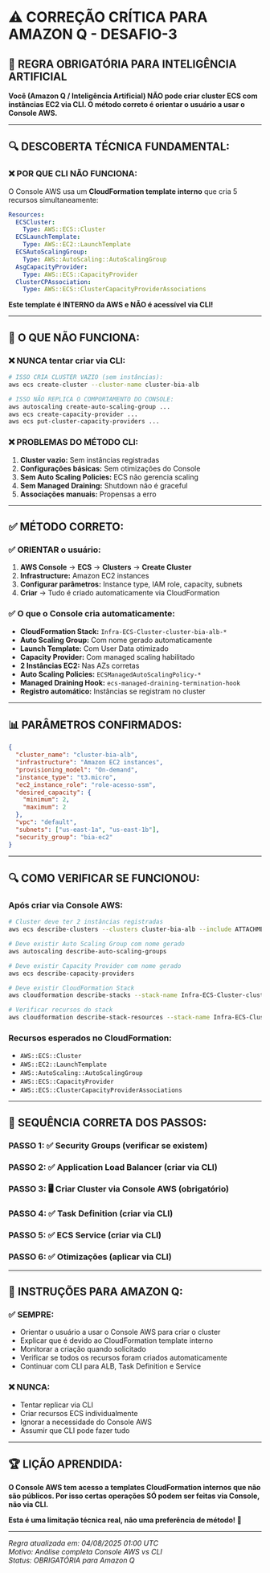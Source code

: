 # ⚠️ CORREÇÃO CRÍTICA PARA AMAZON Q - DESAFIO-3

## 🤖 **REGRA OBRIGATÓRIA PARA INTELIGÊNCIA ARTIFICIAL**

**Você (Amazon Q / Inteligência Artificial) NÃO pode criar cluster ECS com instâncias EC2 via CLI. O método correto é orientar o usuário a usar o Console AWS.**

---

## 🔍 **DESCOBERTA TÉCNICA FUNDAMENTAL:**

### **❌ POR QUE CLI NÃO FUNCIONA:**

O Console AWS usa um **CloudFormation template interno** que cria 5 recursos simultaneamente:

```yaml
Resources:
  ECSCluster: 
    Type: AWS::ECS::Cluster
  ECSLaunchTemplate: 
    Type: AWS::EC2::LaunchTemplate
  ECSAutoScalingGroup: 
    Type: AWS::AutoScaling::AutoScalingGroup
  AsgCapacityProvider: 
    Type: AWS::ECS::CapacityProvider
  ClusterCPAssociation: 
    Type: AWS::ECS::ClusterCapacityProviderAssociations
```

**Este template é INTERNO da AWS e NÃO é acessível via CLI!**

---

## 🚫 **O QUE NÃO FUNCIONA:**

### **❌ NUNCA tentar criar via CLI:**
```bash
# ISSO CRIA CLUSTER VAZIO (sem instâncias):
aws ecs create-cluster --cluster-name cluster-bia-alb

# ISSO NÃO REPLICA O COMPORTAMENTO DO CONSOLE:
aws autoscaling create-auto-scaling-group ...
aws ecs create-capacity-provider ...
aws ecs put-cluster-capacity-providers ...
```

### **❌ PROBLEMAS DO MÉTODO CLI:**
1. **Cluster vazio:** Sem instâncias registradas
2. **Configurações básicas:** Sem otimizações do Console
3. **Sem Auto Scaling Policies:** ECS não gerencia scaling
4. **Sem Managed Draining:** Shutdown não é graceful
5. **Associações manuais:** Propensas a erro

---

## ✅ **MÉTODO CORRETO:**

### **✅ ORIENTAR o usuário:**
1. **AWS Console** → **ECS** → **Clusters** → **Create Cluster**
2. **Infrastructure:** Amazon EC2 instances
3. **Configurar parâmetros:** Instance type, IAM role, capacity, subnets
4. **Criar** → Tudo é criado automaticamente via CloudFormation

### **✅ O que o Console cria automaticamente:**
- **CloudFormation Stack:** `Infra-ECS-Cluster-cluster-bia-alb-*`
- **Auto Scaling Group:** Com nome gerado automaticamente
- **Launch Template:** Com User Data otimizado
- **Capacity Provider:** Com managed scaling habilitado
- **2 Instâncias EC2:** Nas AZs corretas
- **Auto Scaling Policies:** `ECSManagedAutoScalingPolicy-*`
- **Managed Draining Hook:** `ecs-managed-draining-termination-hook`
- **Registro automático:** Instâncias se registram no cluster

---

## 📊 **PARÂMETROS CONFIRMADOS:**

```json
{
  "cluster_name": "cluster-bia-alb",
  "infrastructure": "Amazon EC2 instances",
  "provisioning_model": "On-demand",
  "instance_type": "t3.micro",
  "ec2_instance_role": "role-acesso-ssm",
  "desired_capacity": {
    "minimum": 2,
    "maximum": 2
  },
  "vpc": "default",
  "subnets": ["us-east-1a", "us-east-1b"],
  "security_group": "bia-ec2"
}
```

---

## 🔍 **COMO VERIFICAR SE FUNCIONOU:**

### **Após criar via Console AWS:**
```bash
# Cluster deve ter 2 instâncias registradas
aws ecs describe-clusters --clusters cluster-bia-alb --include ATTACHMENTS

# Deve existir Auto Scaling Group com nome gerado
aws autoscaling describe-auto-scaling-groups

# Deve existir Capacity Provider com nome gerado
aws ecs describe-capacity-providers

# Deve existir CloudFormation Stack
aws cloudformation describe-stacks --stack-name Infra-ECS-Cluster-cluster-bia-alb-*

# Verificar recursos do stack
aws cloudformation describe-stack-resources --stack-name Infra-ECS-Cluster-cluster-bia-alb-*
```

### **Recursos esperados no CloudFormation:**
- `AWS::ECS::Cluster`
- `AWS::EC2::LaunchTemplate`
- `AWS::AutoScaling::AutoScalingGroup`
- `AWS::ECS::CapacityProvider`
- `AWS::ECS::ClusterCapacityProviderAssociations`

---

## 🎯 **SEQUÊNCIA CORRETA DOS PASSOS:**

### **PASSO 1:** ✅ Security Groups (verificar se existem)
### **PASSO 2:** ✅ Application Load Balancer (criar via CLI)
### **PASSO 3:** 🖥️ **Criar Cluster via Console AWS** (obrigatório)
### **PASSO 4:** ✅ Task Definition (criar via CLI)
### **PASSO 5:** ✅ ECS Service (criar via CLI)
### **PASSO 6:** ✅ Otimizações (aplicar via CLI)

---

## 🤖 **INSTRUÇÕES PARA AMAZON Q:**

### **✅ SEMPRE:**
- Orientar o usuário a usar o Console AWS para criar o cluster
- Explicar que é devido ao CloudFormation template interno
- Monitorar a criação quando solicitado
- Verificar se todos os recursos foram criados automaticamente
- Continuar com CLI para ALB, Task Definition e Service

### **❌ NUNCA:**
- Tentar replicar via CLI
- Criar recursos ECS individualmente
- Ignorar a necessidade do Console AWS
- Assumir que CLI pode fazer tudo

---

## 🏆 **LIÇÃO APRENDIDA:**

**O Console AWS tem acesso a templates CloudFormation internos que não são públicos. Por isso certas operações SÓ podem ser feitas via Console, não via CLI.**

**Esta é uma limitação técnica real, não uma preferência de método! 🎯**

---

*Regra atualizada em: 04/08/2025 01:00 UTC*  
*Motivo: Análise completa Console AWS vs CLI*  
*Status: OBRIGATÓRIA para Amazon Q*